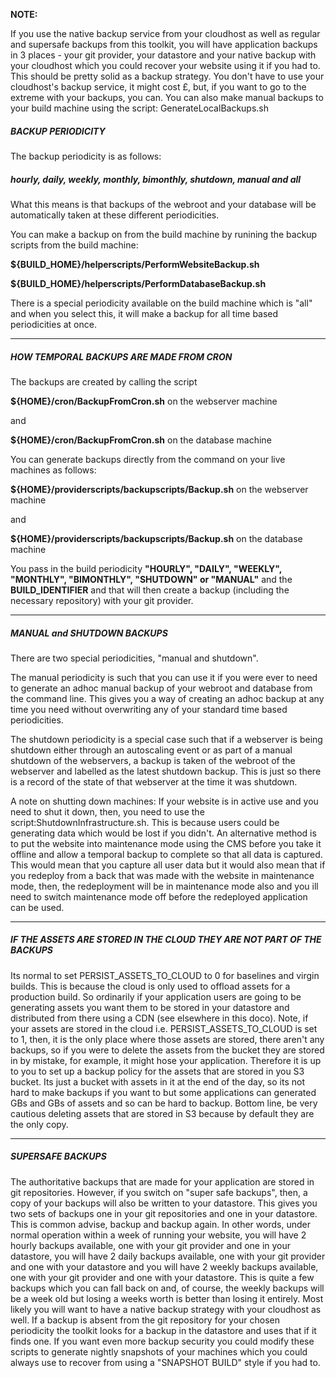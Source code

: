 **NOTE:** 

If you use the native backup service from your cloudhost as well as regular and supersafe backups from this toolkit, you will have application backups in 3 places - your git provider, your datastore and your native backup with your cloudhost which you could recover your website using it if you had to. This should be pretty solid as a backup strategy. You don't have to use your cloudhost's backup service, it might cost £, but, if you want to go to the extreme with your backups, you can. You can also make manual backups to your build machine using the script: GenerateLocalBackups.sh


##### BACKUP PERIODICITY  

The backup periodicity is as follows:

##### hourly, daily, weekly, monthly, bimonthly, shutdown, manual and all  

What this means is that backups of the webroot and your database will be automatically taken at these different periodicities.

You can make a backup on from the build machine by runining the backup scripts from the build machine: 

**${BUILD_HOME}/helperscripts/PerformWebsiteBackup.sh**  

**${BUILD_HOME}/helperscripts/PerformDatabaseBackup.sh**  

There is a special periodicity available on the build machine which is "all" and when you select this, it will make a backup for all time based periodicities at once. 

---------------------------------------------------------------------------------------------------------

##### HOW TEMPORAL BACKUPS ARE MADE FROM CRON

The backups are created by calling the script

**${HOME}/cron/BackupFromCron.sh** on the webserver machine  

and  

**${HOME}/cron/BackupFromCron.sh** on the database machine 

You can generate backups directly from the command on your live machines as follows:  

**${HOME}/providerscripts/backupscripts/Backup.sh** on the webserver machine  

and  

**${HOME}/providerscripts/backupscripts/Backup.sh** on the database machine  

You pass in the build periodicity **"HOURLY", "DAILY", "WEEKLY", "MONTHLY", "BIMONTHLY", "SHUTDOWN" or "MANUAL"** and the **BUILD_IDENTIFIER** and that will then create a backup (including the necessary repository) with your git provider.  

---------------------------------------------------------------------------------------------------------

##### MANUAL and SHUTDOWN BACKUPS  

There are two special periodicities, "manual and shutdown".

The manual periodicity is such that you can use it if you were ever to need to generate an adhoc manual backup of your webroot and database from the command line. This gives you a way of creating an adhoc backup at any time you need without overwriting any of your standard time based periodicities. 

The shutdown periodicity is a special case such that if a webserver is being shutdown either through an autoscaling event or as part of a manual shutdown of the webservers, a backup is taken of the webroot of the webserver and labelled as the latest shutdown backup. This is just so there is a record of the state of that webserver at the time it was shutdown. 

A note on shutting down machines: If your website is in active use and you need to shut it down, then, you need to use the script:ShutdownInfrastructure.sh.
This is because users could be generating data which would be lost if you didn't. An alternative method is to put the website into maintenance mode using the CMS before you take it offline and allow a temporal backup to complete so that all data is captured. This would mean that you capture all user data but it would also mean that if you redeploy from a back that was made with the website in maintenance mode, then, the redeployment will be in maintenance mode also and you ill need to switch maintenance mode off before the redeployed application can be used. 

-------------------------------------------------------------------------------------------------------------

#####  IF THE ASSETS ARE STORED IN THE CLOUD THEY ARE NOT PART OF THE BACKUPS   
	
Its normal to set PERSIST_ASSETS_TO_CLOUD to 0 for baselines and virgin builds. This is because the cloud is only used to offload assets for a production build.
So ordinarily if your application users are going to be generating assets you want them to be stored in your datastore and distributed from there using a CDN (see elsewhere in this doco). Note, if your assets are stored in the cloud i.e. PERSIST_ASSETS_TO_CLOUD is set to 1, then, it is the only place where those assets are stored, there aren't any backups, so if you were to delete the assets from the bucket they are stored in by mistake, for example, it might hose your application. Therefore it is up to you to set up a backup policy for the assets that are stored in you S3 bucket. Its just a bucket with assets in it at the end of the day, so its not hard to make backups if you want to but some applications can generated GBs and GBs of assets and so can be hard to backup. Bottom line, be very cautious deleting assets that are stored in S3 because by default they are the only copy.  

-------------------------------------------------------------------------------------------------------------

##### SUPERSAFE BACKUPS  

The authoritative backups that are made for your application are stored in git repositories. However, if you switch on "super safe backups", then, a copy of your backups will also be written to your datastore. This gives you two sets of backups one in your git repositories and one in your datastore. This is common advise, backup and backup again. In other words, under normal operation within a week of running your website, you will have 2 hourly backups available, one with your git provider and one in your datastore, you will have 2 daily backups available, one with your git provider and one with your datastore and you will have 2 weekly backups available, one with your git provider and one with your datastore. This is quite a few backups which you can fall back on and, of course, the weekly backups will be a week old but losing a weeks worth is better than losing it entirely. Most likely you will want to have a native backup strategy with your cloudhost as well. If a backup is absent from the git repository for your chosen periodicity the toolkit looks for a backup in the datastore and uses that if it finds one. If you want even more backup security you could modify these scripts to generate nightly snapshots of your machines which you could always use to recover from using a "SNAPSHOT BUILD" style if you had to. 
